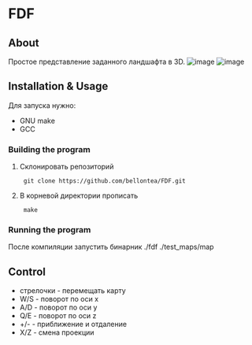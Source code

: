 # FDF
## About
Простое представление заданного ландшафта в 3D.
![image](https://user-images.githubusercontent.com/71792005/172068545-2bf5a76c-9223-47d0-b8a0-9be63a7cce61.png)
![image](https://user-images.githubusercontent.com/71792005/172068613-bcfe25f8-bbff-4488-90ab-ca37adaf4dd2.png)


## Installation & Usage
Для запуска нужно:
- GNU make
- GCC

### Building the program
1. Склонировать репозиторий

		git clone https://github.com/bellontea/FDF.git

2. В корневой директории прописать

		make

### Running the program
После компиляции запустить бинарник ./fdf ./test_maps/map

## Control
- стрелочки - перемещать карту
- W/S - поворот по оси x
- A/D - поворот по оси y
- Q/E - поворот по оси z
- +/- - приближение и отдаление
- X/Z - смена проекции
